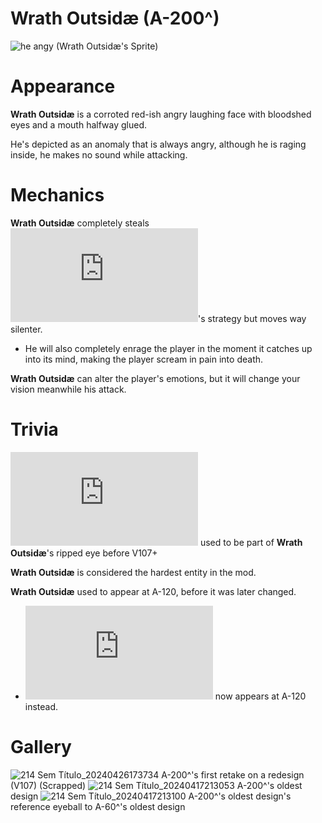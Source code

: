 # Wrath Outsidæ (A-200^)
![he angy](https://github.com/DawdleInTime/RND-Purgatory-Mod-Wiki/assets/168727225/a198eeea-0f05-4c72-91df-3e3ec222387e)
(Wrath Outsidæ's Sprite)

# Appearance
__Wrath Outsidæ__ is a corroted red-ish angry laughing face with bloodshed eyes and a mouth halfway glued.

He's depicted as an anomaly that is always angry, although he is raging inside, he makes no sound while attacking.

# Mechanics

__Wrath Outsidæ__ completely steals ![Goldneed](https://github.com/DawdleInTime/RND-Purgatory-Mod-Wiki/blob/main/goldneed.md)'s strategy but moves way silenter.
- He will also completely enrage the player in the moment it catches up into its mind, making the player scream in pain into death.

__Wrath Outsidæ__ can alter the player's emotions, but it will change your vision meanwhile his attack.

# Trivia

![The Envied One](https://github.com/DawdleInTime/RND-Purgatory-Mod-Wiki/blob/main/envied_one.md) used to be part of __Wrath Outsidæ__'s ripped eye before V107+

__Wrath Outsidæ__ is considered the hardest entity in the mod.

__Wrath Outsidæ__ used to appear at A-120, before it was later changed.
- ![Goldneed](https://github.com/DawdleInTime/RND-Purgatory-Mod-Wiki/blob/main/goldneed.md) now appears at A-120 instead.

# Gallery

![214 Sem Título_20240426173734](https://github.com/DawdleInTime/RND-Purgatory-Mod-Wiki/assets/168727225/618058d9-8cf8-4921-b1dd-4f420e43fc13)
A-200^'s first retake on a redesign (V107) (Scrapped)
![214 Sem Título_20240417213053](https://github.com/DawdleInTime/RND-Purgatory-Mod-Wiki/assets/168727225/5cb7f407-1d5f-461a-9561-7fc149c7f42b)
A-200^'s oldest design
![214 Sem Título_20240417213100](https://github.com/DawdleInTime/RND-Purgatory-Mod-Wiki/assets/168727225/eb66b11f-6bf6-4bf9-baae-de4d4a64be0c)
A-200^'s oldest design's reference eyeball to A-60^'s oldest design
